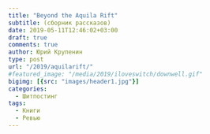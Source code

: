 ```yaml
---
title: "Beyond the Aquila Rift"
subtitle: (сборник рассказов)
date: 2019-05-11T12:46:02+03:00
draft: true
comments: true
author: Юрий Крупенин
type: post
url: "/2019/aquilarift/"
#featured_image: "/media/2019/iloveswitch/downwell.gif"
bigimg: [{src: "images/header1.jpg"}]
categories:
  - Шитпостинг
tags:
  - Книги
  - Ревью
---
```

